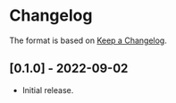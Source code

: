 # Changelog

The format is based on [Keep a Changelog](https://keepachangelog.com/en/1.0.0/).


## [0.1.0] - 2022-09-02
- Initial release.

